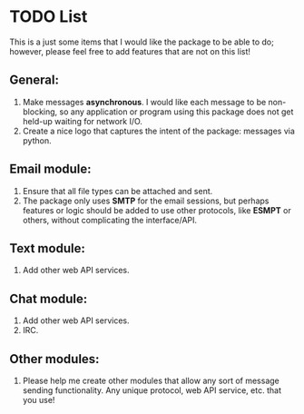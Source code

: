# TODO List
This is a just some items that I would like the package to be able to do; however, please feel free to add features that are not on this list!

## General:
1.  Make messages **asynchronous**.  I would like each message to be non-blocking, so any application or program using this package does not get held-up waiting for network I/O.
2.  Create a nice logo that captures the intent of the package: messages via python.

## Email module:
1.  Ensure that all file types can be attached and sent.
2.  The package only uses **SMTP** for the email sessions, but perhaps features or logic should be added to use other protocols, like **ESMPT** or others, without complicating the interface/API.

## Text module:
1.  Add other web API services.

## Chat module:
1.  Add other web API services.
2.  IRC.

## Other modules:
1.  Please help me create other modules that allow any sort of message sending functionality.  Any unique protocol, web API service, etc. that you use!

